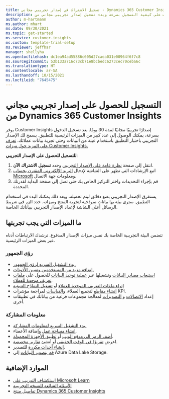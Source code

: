 ```yaml
---
title: تسجيل الاشتراك في إصدار تجريبي مجاني - Dynamics 365 Customer Insights
description: تعرف على كيفية التسجيل بسرعة وبدء تشغيل إصدار تجريبي مجاني من Customer Insights. استكشف التطبيق وابحث عن المزيد من موارد التعلم.
author: m-hartmann
ms.author: mhart
ms.date: 09/30/2021
ms.topic: get-started
ms.service: customer-insights
ms.custom: template-trial-setup
ms.reviewer: jeffhar
manager: shellyha
ms.openlocfilehash: dc1ea94ad55886c605d27caea031e00964f6f7c8
ms.sourcegitcommit: 53b133a716c73cb71e8bcbedc6273cec70ceba6c
ms.translationtype: HT
ms.contentlocale: ar-SA
ms.lasthandoff: 10/15/2021
ms.locfileid: "7645475"
---
```

# <a name="sign-up-for-a-free-dynamics-365-customer-insights-trial"></a>التسجيل للحصول على إصدار تجريبي مجاني من Dynamics 365 Customer Insights

يوفر Customer Insights إصدارًا تجريبيًا مجانيًا لمدة 30 يومًا. بعد تسجيل الدخول بسرعة، يمكنك الوصول إلى عدد كبير من الميزات الرئيسية للتطبيق. يسمح لك الإصدار التجريبي باختبار التطبيق باستخدام عينة من البيانات وحتى تجربة بيانات عملائك. [تعرف على المزيد حول ميزات Customer Insights.](overview.md)

**للتسجيل للحصول على الإصدار التجريبي**:

1. انتقل إلى صفحة [نظرة عامة على الإصدار التجريبي](https://dynamics.microsoft.com/get-started/?appname=customerinsights) وحدد **تسجيل الاشتراك الآن**.
1. اتبع الإرشادات التي تظهر على الشاشة لإدخال [البريد الإلكتروني المقترن بحساب Microsoft](https://support.microsoft.com/windows/what-is-a-microsoft-account-4a7c48e9-ff5a-e9c6-5a5c-1a57d66c3bfa) ومعلومات جهة الاتصال.
1. قم بإجراء التحديدات واختر التركيز الخاص بك حتى تصل إلى صفحة البداية لقدرتك المحددة.

يستغرق الإصدار التجريبي بضع دقائق ليتم تحميله، وبعد ذلك يمكنك البدء في استخدام التطبيق. سترى بيئة بها بيانات نموذجية لتجربة المنتج وميزاته. حدد الزر في شريط الرسائل أعلى الشاشة لإعداد الإصدار التجريبي ببياناتك الخاصة.

## <a name="what-to-try"></a>ما الميزات التي يجب تجربتها

تتضمن البيئة التجريبية الخاصة بك نفس ميزات الإصدار المدفوع. ترشدك الارتباطات أدناه عبر بعض الميزات الرئيسية.

### <a name="audience-insights"></a>رؤى الجمهور

- [بدء التشغيل السريع لرؤى الجمهور.](audience-insights/get-started.md)
- [إضافة مزيد من المستخدمين وتعيين الأذونات.](audience-insights/permissions.md)
- [استيعاب مصادر البيانات](audience-insights/data-sources.md) وتشغيلها عبر [عملية توحيد البيانات](audience-insights/data-unification.md) للحصول على [ملفات تعريف موحدة للعملاء](audience-insights/customer-profiles.md).
- [إثراء ملفات التعريف الموحدة للعملاء](audience-insights/enrichment-hub.md) أو [تشغيل النماذج التنبؤية](audience-insights/predictions-overview.md)
- [إنشاء مقاطع](audience-insights/segments.md) لتجميع العملاء، و[القياسات](audience-insights/measures.md) لمراجعة مؤشرات KPI.
- إعداد [الاتصالات](audience-insights/connections.md) و [التصديرات](audience-insights/export-destinations.md) لمعالجة مجموعات فرعية من بياناتك في تطبيقات أخرى.

### <a name="engagement-insights"></a>معلومات المشاركة

- [بدء التشغيل السريع لمعلومات المشاركة.](engagement-insights/get-started.md)
- [إنشاء مساحة عمل](engagement-insights/create-workspace.md) وإضافة الأعضاء.
- [أضف الرمز إلى موقع الويب](engagement-insights/instrument-website.md) أو [تطبيق الأجهزة المحمولة](engagement-insights/developer-resources.md#capture-events-from-mobile-apps).
- اعرض [تقريرًا في الوقت الحقيقي](engagement-insights/view-reports.md) أو أنشئ [تقارير مخصصة](engagement-insights/custom-reports.md).
- [إنشاء أحداث مكررة](engagement-insights/refined-events.md) للتصدير.
- [قم بتصدير البيانات](engagement-insights/export-events.md) إلى Azure Data Lake Storage.

## <a name="additional-resources"></a>الموارد الإضافية

- [استكشاف التدريب على Microsoft Learn](/learn/browse/?filter-products=dynamics-dynamics-cust-insights)
- [الأسئلة الشائعة للنسخة التجريبية](trial-faq.md)
- [تفاصيل منتج Dynamics 365 Customer Insights](https://dynamics.microsoft.com/ai/customer-insights/)
